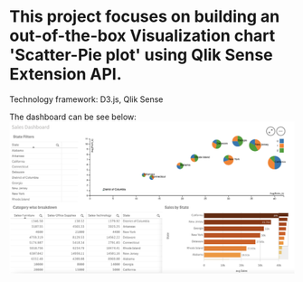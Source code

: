 # This project focuses on building an out-of-the-box Visualization chart 'Scatter-Pie plot' using Qlik Sense Extension API.
Technology framework: D3.js, Qlik Sense

The dashboard can be see below:
![alt text](https://github.com/dipankarqlik/QlikAPI/blob/main/Dashboard.png?raw=true)
